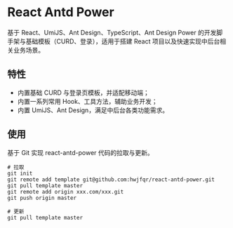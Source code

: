 # React Antd Power

基于 React、UmiJS、Ant Design、TypeScript、Ant Design Power 的开发脚手架与基础模板（CURD、登录），适用于搭建 React 项目以及快速实现中后台相关业务场景。

## 特性
- 内置基础 CURD 与登录页模板，并适配移动端；
- 内置一系列常用 Hook、工具方法，辅助业务开发；
- 内置 UmiJS、Ant Design，满足中后台各类功能需求。

## 使用
基于 Git 实现 react-antd-power 代码的拉取与更新。
```
# 拉取
git init
git remote add template git@github.com:hwjfqr/react-antd-power.git
git pull template master
git remote add origin xxx.com/xxx.git
git push origin master

# 更新
git pull template master
```
